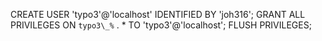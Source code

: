
CREATE USER 'typo3'@'localhost' IDENTIFIED BY 'joh316';
GRANT ALL PRIVILEGES ON  `typo3\_%` . * TO  'typo3'@'localhost';
FLUSH PRIVILEGES;